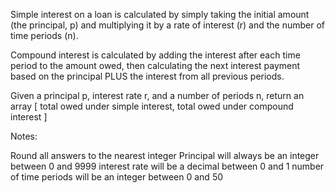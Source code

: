 Simple interest on a loan is calculated by simply taking the initial amount (the principal, p) and multiplying it by a rate of interest (r) and the number of time periods (n).

Compound interest is calculated by adding the interest after each time period to the amount owed, then calculating the next interest payment based on the principal PLUS the interest from all previous periods.

Given a principal p, interest rate r, and a number of periods n, return an array [ total owed under simple interest, total owed under compound interest ]

Notes:

Round all answers to the nearest integer
Principal will always be an integer between 0 and 9999
interest rate will be a decimal between 0 and 1
number of time periods will be an integer between 0 and 50